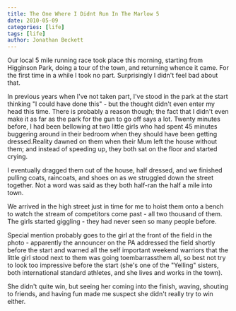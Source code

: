 ```yaml
---
title: The One Where I Didnt Run In The Marlow 5
date: 2010-05-09
categories: [life]
tags: [life]
author: Jonathan Beckett
---
```


Our local 5 mile running race took place this morning, starting from Higginson Park, doing a tour of the town, and returning whence it came. For the first time in a while I took no part. Surprisingly I didn't feel bad about that.

In previous years when I've not taken part, I've stood in the park at the start thinking "I could have done this" - but the thought didn't even enter my head this time. There is probably a reason though; the fact that I didn't even make it as far as the park for the gun to go off says a lot. Twenty minutes before, I had been bellowing at two little girls who had spent 45 minutes buggering around in their bedroom when they should have been getting dressed.Reality dawned on them when their Mum left the house without them; and instead of speeding up, they both sat on the floor and started crying.

I eventually dragged them out of the house, half dressed, and we finished pulling coats, raincoats, and shoes on as we struggled down the street together. Not a word was said as they both half-ran the half a mile into town.

We arrived in the high street just in time for me to hoist them onto a bench to watch the stream of competitors come past - all two thousand of them. The girls started giggling - they had never seen so many people before.

Special mention probably goes to the girl at the front of the field in the photo - apparently the announcer on the PA addressed the field shortly before the start and warned all the self important weekend warriors that the little girl stood next to them was going toembarrassthem all, so best not try to look too impressive before the start (she's one of the "Yelling" sisters, both international standard athletes, and she lives and works in the town).

She didn't quite win, but seeing her coming into the finish, waving, shouting to friends, and having fun made me suspect she didn't really try to win either.